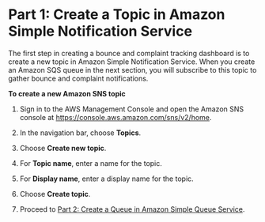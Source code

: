 # Part 1: Create a Topic in Amazon Simple Notification Service<a name="dashboardcreateSNStopic"></a>

The first step in creating a bounce and complaint tracking dashboard is to create a new topic in Amazon Simple Notification Service\. When you create an Amazon SQS queue in the next section, you will subscribe to this topic to gather bounce and complaint notifications\.

**To create a new Amazon SNS topic**

1. Sign in to the AWS Management Console and open the Amazon SNS console at [https://console\.aws\.amazon\.com/sns/v2/home](https://console.aws.amazon.com/sns/v2/home)\.

1. In the navigation bar, choose **Topics**\.

1. Choose **Create new topic**\.

1. For **Topic name**, enter a name for the topic\.

1. For **Display name**, enter a display name for the topic\.

1. Choose **Create topic**\.

1. Proceed to [Part 2: Create a Queue in Amazon Simple Queue Service](dashboardcreateSQSqueue.md)\.